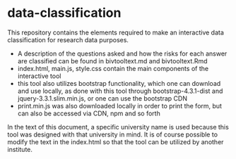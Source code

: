 # data-classification

This repository contains the elements required to make an interactive data classification for research data purposes.
* A description of the questions asked and how the risks for each answer are classified can be found in bivtooltext.md and
bivtooltext.Rmd
* index.html, main.js, style.css contain the main components of the interactive tool
* this tool also utilizes bootstrap functionality, which one can download and use locally, as done with this tool through
bootstrap-4.3.1-dist and jquery-3.3.1.slim.min.js, or one can use the bootstrap CDN
* print.min.js was also downloaded locally in order to print the form, but can also be accessed via CDN, npm and so forth

In the text of this document, a specific university name is used because this tool was designed with that university in mind.
It is of course possible to modify the text in the index.html so that the tool can be utilized by another institute.
